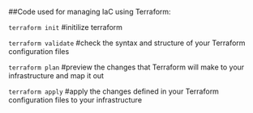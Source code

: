 ##Code used for managing IaC using Terraform:

`terraform init` #initilize terraform

`terraform validate` #check the syntax and structure of your Terraform configuration files

`terraform plan` #preview the changes that Terraform will make to your infrastructure and map it out

`terraform apply` #apply the changes defined in your Terraform configuration files to your infrastructure
